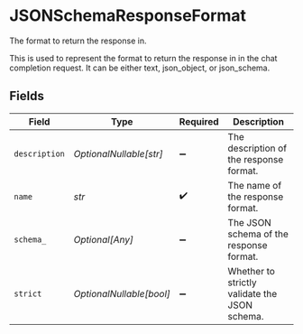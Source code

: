 # JSONSchemaResponseFormat

The format to return the response in.

This is used to represent the format to return the response in in the chat completion request.
It can be either text, json_object, or json_schema.


## Fields

| Field                                         | Type                                          | Required                                      | Description                                   |
| --------------------------------------------- | --------------------------------------------- | --------------------------------------------- | --------------------------------------------- |
| `description`                                 | *OptionalNullable[str]*                       | :heavy_minus_sign:                            | The description of the response format.       |
| `name`                                        | *str*                                         | :heavy_check_mark:                            | The name of the response format.              |
| `schema_`                                     | *Optional[Any]*                               | :heavy_minus_sign:                            | The JSON schema of the response format.       |
| `strict`                                      | *OptionalNullable[bool]*                      | :heavy_minus_sign:                            | Whether to strictly validate the JSON schema. |
